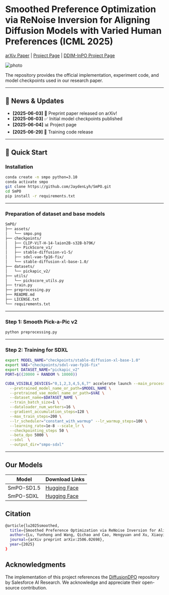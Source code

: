 # Smoothed Preference Optimization via ReNoise Inversion for Aligning Diffusion Models with Varied Human Preferences (ICML 2025)

[arXiv Paper](https://arxiv.org/abs/2506.02698) | [Project Page](https://jaydenlyh.github.io/SmPO-project-page/) | [DDIM-InPO Project Page](https://jaydenlyh.github.io/InPO-project-page/)

![photo](./assets/smpo.png "SmPO")

The repository provides the official implementation, experiment code, and model checkpoints used in our research paper.

---

## 📖 News & Updates
- **[2025-06-03]** 🎉 Preprint paper released on arXiv!
- **[2025-06-03]** ✅ Initial model checkpoints published
- **[2025-06-04]** 📊 Project page
- **[2025-06-29]** 🚀 Training code release 

---

## 🔧 Quick Start

### Installation 
```bash
conda create -n smpo python=3.10
conda activate smpo
git clone https://github.com/JaydenLyh/SmPO.git
cd SmPO
pip install -r requirements.txt
```
---
### Preparation of dataset and base models
```bash
SmPO/
├── assets/                   
│   └── smpo.png            
├── checkpoints/    
│   ├── CLIP-ViT-H-14-laion2B-s32B-b79K/  
│   ├── PickScore_v1/          
│   ├── stable-diffusion-v1-5/          
│   ├── sdxl-vae-fp16-fix/            
│   └── stable-diffusion-xl-base-1.0/         
├── datasets/                 
│   └── pickapic_v2/   
├── utils/  
│   └── pickscore_utils.py  
├── train.py      
├── preprocessing.py        
├── README.md              
├── LICENSE.txt            
└── requirements.txt       
```
---
### Step 1: Smooth Pick-a-Pic v2
```bash
python preprocessing.py
```
---
### Step 2: Training for SDXL
```bash
export MODEL_NAME="checkpoints/stable-diffusion-xl-base-1.0"
export VAE="checkpoints/sdxl-vae-fp16-fix"
export DATASET_NAME="pickapic_v2"
PORT=$((20000 + RANDOM % 10000))

CUDA_VISIBLE_DEVICES="0,1,2,3,4,5,6,7" accelerate launch --main_process_port $PORT --mixed_precision="fp16" --num_processes=8 train.py \
  --pretrained_model_name_or_path=$MODEL_NAME \
  --pretrained_vae_model_name_or_path=$VAE \
  --dataset_name=$DATASET_NAME \
  --train_batch_size=1 \
  --dataloader_num_workers=16 \
  --gradient_accumulation_steps=128 \
  --max_train_steps=200 \
  --lr_scheduler="constant_with_warmup" --lr_warmup_steps=100 \
  --learning_rate=1e-8 --scale_lr \
  --checkpointing_steps 50 \
  --beta_dpo 5000 \
  --sdxl  \
  --output_dir="smpo-sdxl" 
```
---

## Our Models
| Model          | Download Links                          
|----------------|-----------------------------------------|
| SmPO-SD1.5     | [Hugging Face](https://huggingface.co/JaydenLu666/SmPO-SD1.5)  |
| SmPO-SDXL    |  [Hugging Face](https://huggingface.co/JaydenLu666/SmPO-SDXL)       |

## Citation
```bash
@article{lu2025smoothed,
  title={Smoothed Preference Optimization via ReNoise Inversion for Aligning Diffusion Models with Varied Human Preferences},
  author={Lu, Yunhong and Wang, Qichao and Cao, Hengyuan and Xu, Xiaoyin and Zhang, Min},
  journal={arXiv preprint arXiv:2506.02698},
  year={2025}
}
```

## Acknowledgments
The implementation of this project references the [DiffusionDPO](https://github.com/SalesforceAIResearch/DiffusionDPO) repository by Salesforce AI Research. We acknowledge and appreciate their open-source contribution.